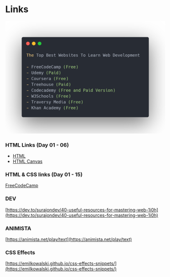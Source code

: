 # Links

![](../../.gitbook/assets/carbon.png)

### HTML Links (Day 01 - 06)

* [HTML](https://books.goalkicker.com/HTML5Book/)&#x20;
* [HTML Canvas](https://books.goalkicker.com/HTML5CanvasBook/)

### HTML & CSS links (Day 01 - 15)

[FreeCodeCamp](https://www.freecodecamp.org/learn/responsive-web-design/)

### DEV

[https://dev.to/surajondev/40-useful-resources-for-mastering-web-1i0h](https://dev.to/surajondev/40-useful-resources-for-mastering-web-1i0h)

### ANIMISTA

[https://animista.net/play/text](https://animista.net/play/text)

### CSS Effects

[https://emilkowalski.github.io/css-effects-snippets/](https://emilkowalski.github.io/css-effects-snippets/)
